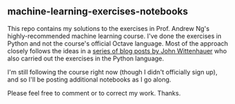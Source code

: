 ## machine-learning-exercises-notebooks
This repo contains my solutions to the exercises in Prof. Andrew Ng's highly-recommended machine learning course. I've done the exercises in Python and not the course's official Octave language. Most of the approach closely follows the ideas in a [series of blog posts by John Wittenhauer](http://www.johnwittenauer.net/machine-learning-exercises-in-python-part-1/) who also carried out the exercises in the Python language.

I'm still following the course right now (though I didn't officially sign up), and so I'll be posting additional notebooks as I go along.

Please feel free to comment or to correct my work. Thanks.